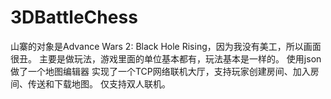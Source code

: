 # 3DBattleChess

山寨的对象是Advance Wars 2: Black Hole Rising，因为我没有美工，所以画面很丑。
主要是做玩法，游戏里面的单位基本都有，玩法基本是一样的。
使用json做了一个地图编辑器
实现了一个TCP网络联机大厅，支持玩家创建房间、加入房间、传送和下载地图。
仅支持双人联机。
